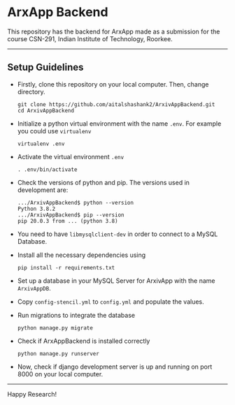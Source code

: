 # ArxApp Backend

This repository has the backend for ArxApp made as a submission for the course CSN-291, Indian Institute of Technology, Roorkee.

---

## Setup Guidelines

- Firstly, clone this repository on your local computer. Then, change directory.
	```
	git clone https://github.com/aitalshashank2/ArxivAppBackend.git
	cd ArxivAppBackend
	```
- Initialize a python virtual environment with the name ```.env```. For example you could use ```virtualenv```
	```
	virtualenv .env
	```

- Activate the virtual environment ```.env```
	```
	. .env/bin/activate
	```

- Check the versions of python and pip. The versions used in development are:
	```
	.../ArxivAppBackend$ python --version
	Python 3.8.2
	.../ArxivAppBackend$ pip --version
	pip 20.0.3 from ... (python 3.8)
	```

- You need to have ```libmysqlclient-dev``` in order to connect to a MySQL Database.

- Install all the necessary dependencies using
	```
	pip install -r requirements.txt
	```

- Set up a database in your MySQL Server for ArxivApp with the name ```ArxivAppDB```.
- Copy ```config-stencil.yml``` to ```config.yml``` and populate the values.

- Run migrations to integrate the database
	```
	python manage.py migrate
	```

- Check if ArxAppBackend is installed correctly
	```
	python manage.py runserver
	```

- Now, check if django development server is up and running on port 8000 on your local computer.

---

Happy Research!
